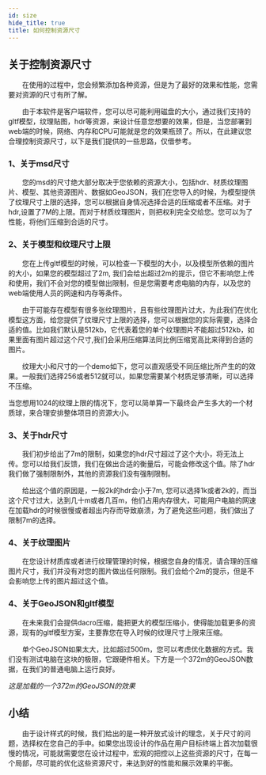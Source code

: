 ```yaml
---
id: size
hide_title: true
title: 如何控制资源尺寸
---
```


## 关于控制资源尺寸

　　在使用的过程中，您会频繁添加各种资源，但是为了最好的效果和性能，您需要对资源的尺寸有所了解。

　　由于本软件是客户端软件，您可以尽可能利用磁盘的大小，通过我们支持的gltf模型，纹理贴图，hdr等资源，来设计任意您想要的效果，但是，当您部署到web端的时候，网络、内存和CPU可能就是您的效果瓶颈了。所以，在此建议您合理控制资源尺寸，以下是我们提供的一些思路，仅借参考。

### 1、关于msd尺寸

　　您的msd的尺寸绝大部分取决于您依赖的资源大小，包括hdr、材质纹理图片、模型、其他资源图片、数据如GeoJSON，我们在您导入的时候，为模型提供了纹理尺寸上限的选择，您可以根据自身情况选择合适的压缩或者不压缩。对于hdr,设置了7M的上限。而对于材质纹理图片，则把权利完全交给您。您可以为了性能，将他们压缩到合适的尺寸。

### 2、关于模型和纹理尺寸上限

　　您在上传gltf模型的时候，可以检查一下模型的大小，以及模型所依赖的图片的大小，如果您的模型超过了2m, 我们会给出超过2m的提示，但它不影响您上传和使用，我们不会对您的模型做出限制，但是您需要考虑电脑的内存，以及您的web端使用人员的网速和内存等条件。

　　由于可能存在模型有很多张纹理图片，且有些纹理图片过大，为此我们在优化模型这方面，给您提供了纹理尺寸上限的选择，您可以根据您的实际需要，选择合适的值。比如我们默认是512kb，它代表着您的单个纹理图片不能超过512kb，如果里面有图片超过这个尺寸,我们会采用压缩算法同比例压缩宽高比来得到合适的图片。



　　纹理大小和尺寸的一个demo如下，您可以直观感受不同压缩比所产生的的效果。一般我们选择256或者512就可以，如果您需要某个材质足够清晰，可以选择不压缩。



当您想用1024的纹理上限的情况下，您可以简单算一下最终会产生多大的一个材质球，来合理安排整体项目的资源大小。

### 3、关于hdr尺寸

　　我们初步给出了7m的限制，如果您的hdr尺寸超过了这个大小，将无法上传。您可以给我们反馈，我们在做出合适的衡量后，可能会修改这个值。除了hdr我们做了强制限制外，其他的资源我们没有强制限制。

　　给出这个值的原因是，一般2k的hdr会小于7m, 您可以选择1k或者2k的，而当这个尺寸过大，达到几十m或者几百m，他们占用内存很大，可能用户电脑的网速在加载hdr的时候很慢或者超出内存而导致崩溃，为了避免这些问题，我们做出了限制7m的选择。

### 4、关于纹理图片

　　在您设计材质库或者进行纹理管理的时候，根据您自身的情况，请合理的压缩图片尺寸，我们并没有对您的图片做出任何限制。我们会给个2m的提示，但是不会影响您上传的图片超过这个值。

### 4、关于GeoJSON和gltf模型

　　在未来我们会提供dacro压缩，能把更大的模型压缩小，使得能加载更多的资源，现有的gltf模型方案，主要靠您在导入时候的纹理尺寸上限来压缩。

　　单个GeoJSON如果太大，比如超过500m，您可以考虑优化数据的方式。我们没有测试电脑在这块的极限，它跟硬件相关。下方是一个372m的GeoJSON数据，在我们的普通电脑上运行良好。

*这是加载的一个372m的GeoJSON的效果*


## 小结
　　由于设计样式的时候，我们给出的是一种开放式设计的理念，关于尺寸的问题，选择权在您自己的手中。如果您出现设计的作品在用户目标终端上首次加载很慢的情况，可能就需要您在设计过程中，宏观的把控以上这些资源的尺寸，在每一个局部，尽可能的优化这些资源尺寸，来达到好的性能和展示效果的平衡。

